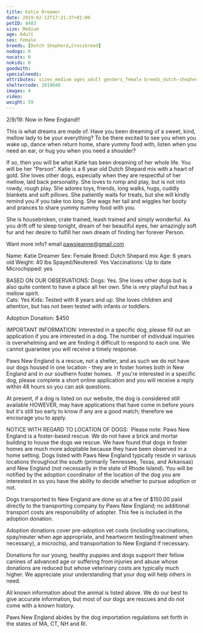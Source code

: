 ```yaml
---
title: Katie Dreamer
date: 2019-02-12T17:21:37+01:00
petID: 8483
size: Medium
age: Adult
sex: Female
breeds: [Dutch Shepherd,Crossbreed]
nodogs: 0
nocats: 0
nokids: 0
goodwith: 
specialneeds: 
attributes: sizes_medium ages_adult genders_female breeds_dutch-shepherd breeds_crossbreed 
sheltercode: 2019048
images: 4
video: 
weight: 59
---
```


2/9/19:  Now in New England!!

This is what dreams are made of. Have you been dreaming of a sweet, kind, mellow lady to be your everything?  To be there excited to see you when you wake up, dance when return home, share yummy food with, listen when you need an ear, or hug you when you need a shoulder?  

If so, then you will be what Katie has been dreaming of her whole life. You will be her &#8220;Person&#8221;. Katie is a 6 year old Dutch Shepard mix with a heart of gold. She loves other dogs, especially when they are respectful of her mellow, laid back personality. She loves to romp and play, but is not into rowdy, rough play. She adores toys, friends, long walks, hugs, cuddly blankets and soft pillows.  She patiently waits for treats, but she will kindly remind you if you take too long. She wags her tail and wiggles her booty and prances to share yummy nummy food with you. 

She is housebroken, crate trained, leash trained and simply wonderful. As you drift off to sleep tonight, dream of her beautiful eyes, her amazingly soft fur and her desire to fulfill her own dream of finding her forever Person. 

Want more info?  email pawsjeanne@gmail.com

Name: Katie Dreamer
Sex: Female
Breed: Dutch Shepard mix
Age: 6 years old
Weight: 40 lbs
Spayed/Neutered: Yes
Vaccinations: Up to date 
Microchipped: yes

BASED ON OUR OBSERVATIONS:
Dogs: Yes.  She loves other dogs but is also quite content to have a place all her own.  She is very playful but has a mellow spirit.  
Cats: Yes
Kids: Tested with 8 years and up. She loves children and attention, but has not been tested with infants or toddlers. 


Adoption Donation: $450


IMPORTANT INFORMATION:
Interested in a specific dog, please fill out an application if you are interested in a dog. The number of individual inquiries is overwhelming and we are finding it difficult to respond to each one. We cannot guarantee you will receive a timely response.

Paws New England is a rescue, not a shelter, and as such we do not have our dogs housed in one location - they are in foster homes both in New England and in our southern foster homes. &#160; If you're interested in a specific dog, please complete a short online application and you will receive a reply within 48 hours so you can ask questions.

At present, if a dog is listed on our website, the dog is considered still available HOWEVER, may have applications that have come in before yours but it's still too early to know if any are a good match; therefore we encourage you to apply.


NOTICE WITH REGARD TO LOCATION OF DOGS: &#160;Please note: Paws New England is a foster-based rescue. We do not have a brick and mortar building to house the dogs we rescue. We have found that dogs in foster homes are much more adoptable because they have been observed in a home setting. Dogs listed with Paws New England typically reside in various locations throughout the south (primarily Tennessee, Texas, and Arkansas) and New England (not necessarily in the state of Rhode Island). You will be notified by the adoption coordinator of the location of the dog you are interested in so you have the ability to decide whether to pursue adoption or not.

Dogs transported to New England are done so at a fee of $150.00 paid directly to the transporting company by Paws New England; no additional transport costs are responsibility of adopter. This fee is included in the adoption donation.

Adoption donations cover pre-adoption vet costs (including vaccinations, spay/neuter when age appropriate, and heartworm testing/treatment when necessary), a microchip, and transportation to New England if necessary.

Donations for our young, healthy puppies and dogs support their fellow canines of advanced age or suffering from injuries and abuse whose donations are reduced but whose veterinary costs are typically much higher. We appreciate your understanding that your dog will help others in need.

All known information about the animal is listed above. We do our best to give accurate information, but most of our dogs are rescues and do not come with a known history.

Paws New England abides by the dog importation regulations set forth in the states of MA, CT, NH and RI.